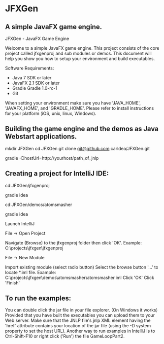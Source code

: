 JFXGen
======

A simple JavaFX game engine.
---------------------------------------------------------------
JFXGen - JavaFX Game Engine

Welcome to a simple JavaFX game engine. This project consists of the core project called jfxgenproj and sub modules or demos. This document will help you show you how to setup your environment and build executables.

Software Requirements:
  - Java 7 SDK or later
  - JavaFX 2.1 SDK or later
  - Gradle Gradle 1.0-rc-1
  - Git

When setting your environment make sure you have 'JAVA_HOME', 'JAVAFX_HOME', and 'GRADLE_HOME'. Please refer to install instructions for your platform (iOS, unix, linux, Windows).

Building the game engine and the demos as Java Webstart applications.
--------------------------------------------------------------------
mkdir JFXGen
cd JFXGen
git clone git@github.com:carldea/JFXGen.git

gradle -DhostUrl=http://yourhost/path_of_jnlp

Creating a project for IntelliJ IDE:
------------------------------------
cd JFXGen/jfxgenproj

gradle idea

cd JFXGen/demos/atomsmasher

gradle idea

Launch IntelliJ

File -> Open Project 

Navigate (Browse) to the jfxgenproj folder then click 'OK'.
Example:
C:\projects\jfxgen\jfxgenproj

File -> New Module

Import existing module (select radio button)
Select the browse button '...' to locate *.iml file.
Example:
C:\projects\jfxgen\demos\atomsmasher\atomsmasher.iml
Click 'OK'
Click 'Finish'

To run the examples:
--------------------
You can double click the jar file in your file explorer. (On Windows it works)
Provided that you have built the executables you can upload them to your Web server. Make sure that the JNLP file's jnlp XML element having the 'href' attribute contains your location of the jar file (using the -D system property to set the host URL). Another way to run examples in IntelliJ is to Ctrl-Shift-F10 or right click ('Run') the file GameLoopPart2.





